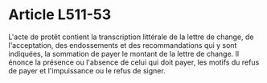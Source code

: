 # Article L511-53

L'acte de protêt contient la transcription littérale de la lettre de change, de l'acceptation, des endossements et des recommandations qui y sont indiquées, la sommation de payer le montant de la lettre de change. Il énonce la présence ou l'absence de celui qui doit payer, les motifs du refus de payer et l'impuissance ou le refus de signer.
